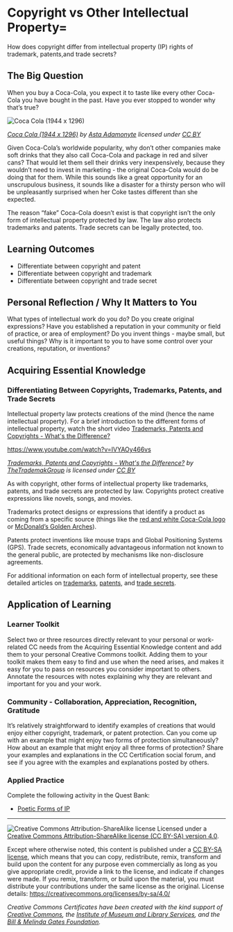 # Copyright vs Other Intellectual Property= 

How does copyright differ from intellectual property (IP) rights of trademark, patents,and trade secrets?

## The Big Question

When you buy a Coca-Cola, you expect it to taste like every other Coca-Cola you have bought in the past. Have you ever stopped to wonder why that’s true?

![Coca Cola (1944 x 1296)](https://github.com/creativecommons/cc-cert-core/blob/master/images/copyright/coca-cola.jpg "Coca Cola (1944 x 1296)")

*[Coca Cola (1944 x 1296)](https://www.flickr.com/photos/astanita/5102794371/) by [Asta Adamonyte](https://www.flickr.com/photos/astanita/) licensed under [CC BY](https://creativecommons.org/licenses/by/2.0/)*

Given Coca-Cola’s worldwide popularity, why don’t other companies make soft drinks that they also call Coca-Cola and package in red and silver cans? That would let them sell their drinks very inexpensively, because they wouldn’t need to invest in marketing - the original Coca-Cola would do be doing that for them. While this sounds like a great opportunity for an unscrupulous business, it sounds like a disaster for a thirsty person who will be unpleasantly surprised when her Coke tastes different than she expected. 
 
The reason “fake” Coca-Cola doesn’t exist is that copyright isn’t the only form of intellectual property protected by law. The law also protects trademarks and patents. Trade secrets can be legally protected, too. 


## Learning Outcomes

* Differentiate between copyright and patent
* Differentiate between copyright and trademark
* Differentiate between copyright and trade secret

## Personal Reflection / Why It Matters to You  
  
What types of intellectual work do you do? Do you create original expressions? Have you established a reputation in your community or field of practice, or area of employment? Do you invent things - maybe small, but useful things? Why is it important to you to have some control over your creations, reputation, or inventions?

## Acquiring Essential Knowledge 

### Differentiating Between Copyrights, Trademarks, Patents, and Trade Secrets
 
Intellectual property law protects creations of the mind (hence the name intellectual property). For a brief introduction to the different forms of intellectual property, watch the short video [Trademarks, Patents and Copyrights - What's the Difference?](https://www.youtube.com/watch?v=IVYAOy466vs)

https://www.youtube.com/watch?v=IVYAOy466vs

*[Trademarks, Patents and Copyrights - What's the Difference?](https://www.youtube.com/watch?v=IVYAOy466vs) by [TheTrademakGroup](https://www.youtube.com/channel/UCo_2dUaT4k5dJYyzyzCnJkQ) is licensed under [CC BY](https://creativecommons.org/licenses/by/3.0)*



As with copyright, other forms of intellectual property like trademarks, patents, and trade secrets are protected by law. Copyrights protect creative expressions like novels, songs, and movies. 

Trademarks protect designs or expressions that identify a product as coming from a specific source (things like the [red and white Coca-Cola logo](https://commons.wikimedia.org/wiki/File:Coca-Cola_logo.svg) or [McDonald’s Golden Arches](https://commons.wikimedia.org/wiki/File:The_Golden_Arches_(2495820931).jpg)). 

Patents protect inventions like mouse traps and Global Positioning Systems (GPS). Trade secrets, economically advantageous information not known to the general public, are protected by mechanisms like non-disclosure agreements. 

For additional information on each form of intellectual property, see these detailed articles on [trademarks](https://en.wikipedia.org/wiki/Trademark), [patents](https://en.wikipedia.org/wiki/Patent), and [trade secrets](https://en.wikipedia.org/wiki/Trade_secret).


## Application of Learning

### Learner Toolkit

Select two or three resources directly relevant to your personal or work-related CC needs from the Acquiring Essential Knowledge content and add them to your personal Creative Commons toolkit. Adding them to your toolkit makes them easy to find and use when the need arises, and makes it easy for you to pass on resources you consider important to others. Annotate the resources with notes explaining why they are relevant and important for you and your work.

### Community - Collaboration, Appreciation, Recognition, Gratitude

It’s relatively straightforward to identify examples of creations that would enjoy either copyright, trademark, or patent protection. Can you come up with an example that might enjoy two forms of protection simultaneously? How about an example that might enjoy all three forms of protection? Share your examples and explanations in the CC Certification social forum, and see if you agree with the examples and explanations posted by others.

### Applied Practice

Complete the following activity in the Quest Bank:

* [Poetic Forms of IP](https://quests.creativecommons.org/assignments/poetic-ip)
----

![Creative Commons Attribution-ShareAlike license](https://github.com/creativecommons/cc-cert-edu/blob/master/images/cc-by-sa-88x31.png "CC BY-SA")
Licensed under a [Creative Commons Attribution-ShareAlike license (CC BY-SA) version 4.0](https://creativecommons.org/licenses/by-sa/4.0/).

Except where otherwise noted, this content is published under a [CC BY-SA license](https://creativecommons.org/licenses/by-sa/4.0/), which means that you can copy, redistribute, remix, transform and build upon the content for any purpose even commercially as long as you give appropriate credit, provide a link to the license, and indicate if changes were made. If you remix, transform, or build upon the material, you must distribute your contributions under the same license as the original.
License details: https://creativecommons.org/licenses/by-sa/4.0/

*Creative Commons Certificates have been created with the kind support of [Creative Commons](http://creativecommons.org/), the [Institute of Museum and Library Services](https://www.imls.gov/), and the [Bill &amp; Melinda Gates Foundation](http://www.gatesfoundation.org/).*